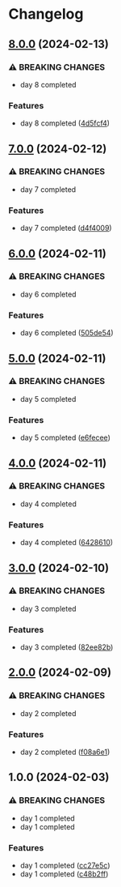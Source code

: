 # Changelog

## [8.0.0](https://github.com/sergiorgiraldo/AdventOfCode2017/compare/v7.0.0...v8.0.0) (2024-02-13)


### ⚠ BREAKING CHANGES

* day 8 completed

### Features

* day 8 completed ([4d5fcf4](https://github.com/sergiorgiraldo/AdventOfCode2017/commit/4d5fcf4dc69963df8b1f5b18996fad62cdf1638a))

## [7.0.0](https://github.com/sergiorgiraldo/AdventOfCode2017/compare/v6.0.0...v7.0.0) (2024-02-12)


### ⚠ BREAKING CHANGES

* day 7 completed

### Features

* day 7 completed ([d4f4009](https://github.com/sergiorgiraldo/AdventOfCode2017/commit/d4f400989b1fe6ae37679a0861064aa70596ce1d))

## [6.0.0](https://github.com/sergiorgiraldo/AdventOfCode2017/compare/v5.0.0...v6.0.0) (2024-02-11)


### ⚠ BREAKING CHANGES

* day 6 completed

### Features

* day 6 completed ([505de54](https://github.com/sergiorgiraldo/AdventOfCode2017/commit/505de54abd07a5e60081274bb873c9044798cd0e))

## [5.0.0](https://github.com/sergiorgiraldo/AdventOfCode2017/compare/v4.0.0...v5.0.0) (2024-02-11)


### ⚠ BREAKING CHANGES

* day 5 completed

### Features

* day 5 completed ([e6fecee](https://github.com/sergiorgiraldo/AdventOfCode2017/commit/e6fecee11049680bf90022a698f4962d9b02c293))

## [4.0.0](https://github.com/sergiorgiraldo/AdventOfCode2017/compare/v3.0.0...v4.0.0) (2024-02-11)


### ⚠ BREAKING CHANGES

* day 4 completed

### Features

* day 4 completed ([6428610](https://github.com/sergiorgiraldo/AdventOfCode2017/commit/6428610a2f5a4c6ee50f153ff2f5be00b49f3424))

## [3.0.0](https://github.com/sergiorgiraldo/AdventOfCode2017/compare/v2.0.0...v3.0.0) (2024-02-10)


### ⚠ BREAKING CHANGES

* day 3 completed

### Features

* day 3 completed ([82ee82b](https://github.com/sergiorgiraldo/AdventOfCode2017/commit/82ee82bfbb11fbf9b8eee269262e282d12d73115))

## [2.0.0](https://github.com/sergiorgiraldo/AdventOfCode2017/compare/v1.0.0...v2.0.0) (2024-02-09)


### ⚠ BREAKING CHANGES

* day 2 completed

### Features

* day 2 completed ([f08a6e1](https://github.com/sergiorgiraldo/AdventOfCode2017/commit/f08a6e1f75faf064b86618e44fe9f29b3412de45))

## 1.0.0 (2024-02-03)


### ⚠ BREAKING CHANGES

* day 1 completed
* day 1 completed

### Features

* day 1 completed ([cc27e5c](https://github.com/sergiorgiraldo/AdventOfCode2017/commit/cc27e5ca00dabf1ebf9266ba2e716c90071c2b36))
* day 1 completed ([c48b2ff](https://github.com/sergiorgiraldo/AdventOfCode2017/commit/c48b2ff76bec0076b28bec0d54499450f7871076))
